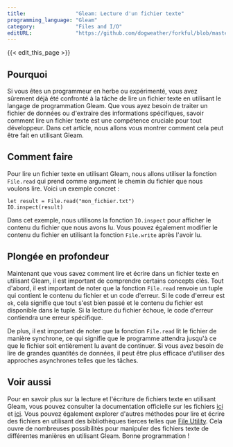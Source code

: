 ```yaml
---
title:                "Gleam: Lecture d'un fichier texte"
programming_language: "Gleam"
category:             "Files and I/O"
editURL:              "https://github.com/dogweather/forkful/blob/master/content/fr/gleam/reading-a-text-file.md"
---
```


{{< edit_this_page >}}

## Pourquoi

Si vous êtes un programmeur en herbe ou expérimenté, vous avez sûrement déjà été confronté à la tâche de lire un fichier texte en utilisant le langage de programmation Gleam. Que vous ayez besoin de traiter un fichier de données ou d'extraire des informations spécifiques, savoir comment lire un fichier texte est une compétence cruciale pour tout développeur. Dans cet article, nous allons vous montrer comment cela peut être fait en utilisant Gleam.

## Comment faire

Pour lire un fichier texte en utilisant Gleam, nous allons utiliser la fonction `File.read` qui prend comme argument le chemin du fichier que nous voulons lire. Voici un exemple concret :

```Gleam
let result = File.read("mon_fichier.txt")
IO.inspect(result)
```

Dans cet exemple, nous utilisons la fonction `IO.inspect` pour afficher le contenu du fichier que nous avons lu. Vous pouvez également modifier le contenu du fichier en utilisant la fonction `File.write` après l'avoir lu.

## Plongée en profondeur

Maintenant que vous savez comment lire et écrire dans un fichier texte en utilisant Gleam, il est important de comprendre certains concepts clés. Tout d'abord, il est important de noter que la fonction `File.read` renvoie un tuple qui contient le contenu du fichier et un code d'erreur. Si le code d'erreur est `ok`, cela signifie que tout s'est bien passé et le contenu du fichier est disponible dans le tuple. Si la lecture du fichier échoue, le code d'erreur contiendra une erreur spécifique.

De plus, il est important de noter que la fonction `File.read` lit le fichier de manière synchrone, ce qui signifie que le programme attendra jusqu'à ce que le fichier soit entièrement lu avant de continuer. Si vous avez besoin de lire de grandes quantités de données, il peut être plus efficace d'utiliser des approches asynchrones telles que les tâches.

## Voir aussi

Pour en savoir plus sur la lecture et l'écriture de fichiers texte en utilisant Gleam, vous pouvez consulter la documentation officielle sur les fichiers [ici](https://gleam.run/documentation/stdlib/file#read) et [ici](https://gleam.run/documentation/stdlib/file#write). Vous pouvez également explorer d'autres méthodes pour lire et écrire des fichiers en utilisant des bibliothèques tierces telles que [File Utility](https://github.com/lpil/gleam-file-util). Cela ouvre de nombreuses possibilités pour manipuler des fichiers texte de différentes manières en utilisant Gleam. Bonne programmation !